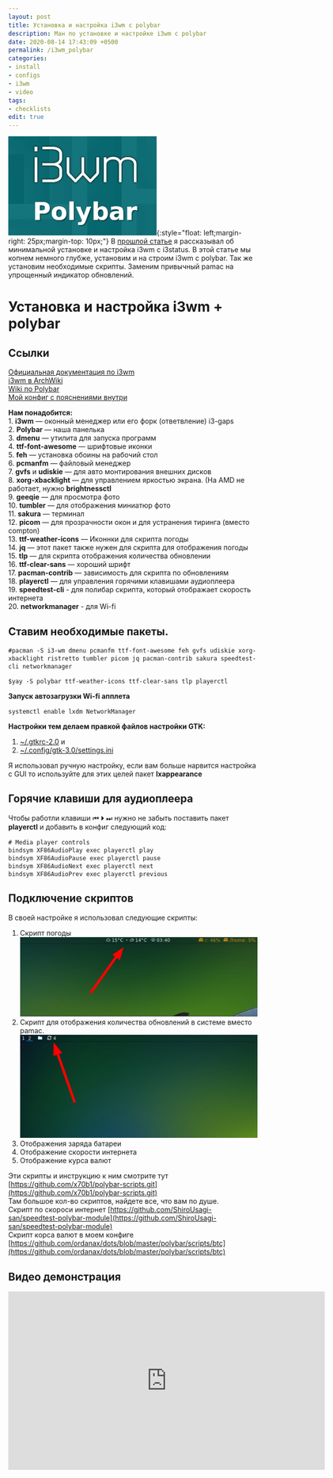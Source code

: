 ```yaml
---
layout: post
title: Установка и настройка i3wm c polybar
description: Ман по установке и настройке i3wm с polybar
date: 2020-08-14 17:43:09 +0500
permalink: /i3wm_polybar
categories: 
- install
- configs
- i3wm
- video
tags:
- checklists
edit: true
---
```

![Тайлинг i3wm](../img/i3wm_polybar.jpg){:style="float: left;margin-right: 25px;margin-top: 10px;"} В [прошлой статье](https://ordanax.github.io/i3wm) я рассказывал об минимальной установке и настройка i3wm с i3status.
В этой статье мы копнем немного глубже, установим и на строим i3wm c polybar. Так же установим необходимые скрипты. Заменим привычный pamac на упрощенный индикатор обновлений.


# Установка и настройка i3wm + polybar

## Ссылки
[Официальная документация по i3wm](https://i3wm.org/docs/userguide.html)<br>
[i3wm в ArchWiki](https://wiki.archlinux.org/index.php/i3_%28%D0%A0%D1%83%D1%81%D1%81%D0%BA%D0%B8%D0%B9%29)<br>
[Wiki по Polybar](https://github.com/polybar/polybar/wiki)<br>
[Мой конфиг с пояснениями внутри](https://github.com/ordanax/dots/tree/master/3wm_v_3)<br>


**Нам понадобится:** <br>
    1. **i3wm** — оконный менеджер или его форк (ответвление) i3-gaps <br>
    2. **Polybar** — наша панелька<br>
    3. **dmenu** — утилита для запуска программ <br>
    4. **ttf-font-awesome** — шрифтовые иконки <br>
    5. **feh** — установка обоины на рабочий стол <br>
    6. **pcmanfm** — файловый менеджер <br>
    7. **gvfs** и **udiskie** — для авто монтирования внешних дисков <br>
    8. **xorg-xbacklight** — для управлением яркостью экрана. (На AMD не работает, нужно **brightnessctl** <br>
    9. **geeqie** — для просмотра фото <br>
    10. **tumbler** — для отображения миниатюр фото <br>
    11. **sakura** — терминал <br>
    12. **picom** — для прозрачности окон и для устранения тиринга (вместо compton)<br>
    13. **ttf-weather-icons** — Иконнки для скрипта погоды<br>
    14. **jq** — этот пакет также нужен для скрипта для отображения погоды<br>
    15. **tlp** — для скрипта отображения количества обновлении<br>
    16. **ttf-clear-sans** — хороший шрифт<br>
    17. **pacman-contrib** — зависимость для скрипта по обновлениям<br>
    18. **playerctl** — для управления горячими клавишами аудиоплеера<br>
    19. **speedtest-cli** - для полибар скрипта, который отображает скорость интернета<br>
    20. **networkmanager** - для Wi-fi
   
    
## Ставим необходимые пакеты.

```
#pacman -S i3-wm dmenu pcmanfm ttf-font-awesome feh gvfs udiskie xorg-xbacklight ristretto tumbler picom jq pacman-contrib sakura speedtest-cli networkmanager
```
```
$yay -S polybar ttf-weather-icons ttf-clear-sans tlp playerctl
```

**Запуск автозагрузки Wi-fi апплета**
```
systemctl enable lxdm NetworkManager
```

**Настройки тем делаем правкой файлов настройки GTK:**
1. [~/.gtkrc-2.0](https://github.com/ordanax/dots/blob/master/3wm_v_3/gtkrc-2.0.tar.gz) и <br>
2. [~/.config/gtk-3.0/settings.ini](https://github.com/ordanax/dots/blob/master/3wm_v_3/gtk-3.0/settings.ini)<br>

Я использовал ручную настройку, если вам больше нарвится настройка с GUI то используйте для этих целей пакет **lxappearance**


## Горячие клавиши для аудиоплеера
Чтобы работли клавиши ⏮ ⏵ ⏭ нужно не забыть поставить пакет **playerctl** и добавить в конфиг следующий код:

```
# Media player controls
bindsym XF86AudioPlay exec playerctl play
bindsym XF86AudioPause exec playerctl pause
bindsym XF86AudioNext exec playerctl next
bindsym XF86AudioPrev exec playerctl previous
```
## Подключение скриптов

В своей настройке я использовал следующие скрипты:<br>
1) Скрипт погоды<br>
![скрипт погоды](../img/wheather.png)<br>
2) Скрипт для отображения количества обновлений в системе вместо pamac. <br>
![скрипт погоды](../img/update.png)<br>
3) Отображения заряда батареи<br>
4) Отображение скорости интернета <br>
5) Отображение курса валют

Эти скрипты и инструкцию к ним смотрите тут [https://github.com/x70b1/polybar-scripts.git](https://github.com/x70b1/polybar-scripts.git)   
Там большое кол-во скриптов, найдете все, что вам по душе.   
Скрипт по скороси интернет [https://github.com/ShiroUsagi-san/speedtest-polybar-module](https://github.com/ShiroUsagi-san/speedtest-polybar-module)   
Скрипт корса валют в моем конфиге [https://github.com/ordanax/dots/blob/master/polybar/scripts/btc](https://github.com/ordanax/dots/blob/master/polybar/scripts/btc)   

## Видео демонстрация
<div class="embed-responsive embed-responsive-16by9">
    <iframe frameborder="0" height="360" width="640" src="https://www.youtube.com/embed/e1FteJleX_Y?rel=0" ></iframe>
</div><br>


